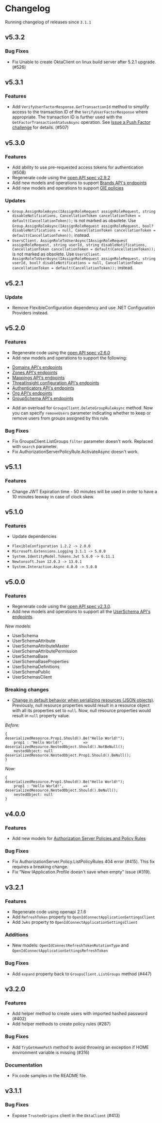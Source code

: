 # Changelog
Running changelog of releases since `3.1.1`


## v5.3.2

### Bug Fixes

- Fix Unable to create OktaClient on linux build server after 5.2.1 upgrade. (#526)


## v5.3.1

### Features

- Add `VerifyUserFactorResponse.GetTransactionId` method to simplify access to the transaction ID of the `VerifyUserFactorResponse` where appropriate. The transaction ID is further used with the `GetFactorTransactionStatusAsync` operation. See [Issue a Push Factor challenge](https://developer.okta.com/docs/reference/api/factors/#issue-a-push-factor-challenge) for details. (#507)


## v5.3.0

### Features

- Add ability to use pre-requested access tokens for authentication (#508)
- Regenerate code using the [open API spec v2.9.2](https://github.com/okta/okta-management-openapi-spec/releases/tag/openapi-2.9.2)
- Add new models and operations to support [Brands API's endpoints](https://developer.okta.com/docs/reference/api/brands/)
- Add new models and operations to support [OIE policies](https://developer.okta.com/docs/reference/api/policy/)

### Updates

- `Group.AssignRoleAsync(IAssignRoleRequest assignRoleRequest, string disableNotifications, CancellationToken cancellationToken = default(CancellationToken));` is not marked as obsolete. Use `Group.AssignRoleAsync(IAssignRoleRequest assignRoleRequest, bool? disableNotifications = null, CancellationToken cancellationToken = default(CancellationToken));` instead.
- `UsersClient. AssignRoleToUserAsync(IAssignRoleRequest assignRoleRequest, string userId, string disableNotifications, CancellationToken cancellationToken = default(CancellationToken));` is not marked as obsolete. Use `UsersClient. AssignRoleToUserAsync(IAssignRoleRequest assignRoleRequest, string userId, bool? disableNotifications = null, CancellationToken cancellationToken = default(CancellationToken));` instead.


## v5.2.1

### Update

- Remove FlexibleConfiguration dependency and use .NET Configuration Providers instead.


## v5.2.0

### Features

- Regenerate code using the [open API spec v2.6.0](https://github.com/okta/okta-management-openapi-spec/releases/tag/openapi-2.6.0)
- Add new models and operations to support the following:
* [Domains API's endpoints](https://developer.okta.com/docs/reference/api/domains/)
* [Zones API's endpoints](https://developer.okta.com/docs/reference/api/zones/)
* [Mappings API's endpoints](https://developer.okta.com/docs/reference/api/mappings/)
* [ThreatInsight configuration API's endpoints](https://developer.okta.com/docs/reference/api/threat-insight/)
* [Authenticators API's endpoints](https://developer.okta.com/docs/reference/api/authenticators-admin/)
* [Org API's endpoints](https://developer.okta.com/docs/reference/api/org/)
* [GroupSchema API's endpoints](https://developer.okta.com/docs/reference/api/schemas/#group-schema-operations)
- Add an overload for `GroupsClient.DeleteGroupRuleAsync` method. Now you can specify `removeUsers` parameter indicating whether to keep or remove users from groups assigned by this rule.


### Bug Fixes

- Fix GroupsClient.ListGroups `filter` parameter doesn't work. Replaced with `search` parameter.
- Fix AuthorizationServerPolicyRule.ActivateAsync doesn't work.

## v5.1.1

### Features

* Change JWT Expiration time - 50 minutes will be used in order to have a 10 minutes leeway in case of clock skew.

## v5.1.0

### Features

- Update dependencies

* `FlexibleConfiguration 1.2.2 -> 2.0.0`
* `Microsoft.Extensions.Logging 3.1.1 -> 5.0.0`
* `System.IdentityModel.Tokens.Jwt 5.6.0 -> 6.11.1`
* `Newtonsoft.Json 12.0.3 -> 13.0.1`
* `System.Interactive.Async 4.0.0 -> 5.0.0`

## v5.0.0

### Features

- Regenerate code using the [open API spec v2.3.0](https://github.com/okta/okta-management-openapi-spec/releases/tag/openapi-2.3.0).
- Add new models and operations to support all the [UserSchema API's endpoints](https://developer.okta.com/docs/reference/api/schemas/).

_New models:_

* UserSchema
* UserSchemaAttribute
* UserSchemaAttributeMaster
* UserSchemaAttributePermission
* UserSchemaBase
* UserSchemaBaseProperties
* UserSchemaDefinitions
* UserSchemaPublic
* UserSchemasClient

### Breaking changes

- [Change in default behavior when serializing resources (JSON objects)](https://github.com/okta/okta-sdk-dotnet/pull/477/files#diff-6436f2d9902dcaed04626994e79b8c0da031d73e6ff937b1ec1014544228a5feR319). Previously, null resource properties would result in a resource object with all its properties set to `null`. Now, null resource properties would result in `null` property value. 

_Before:_

```
{                                                 deserializedResource.Prop1.Should().Be("Hello World!");          
    prop1 : "Hello World!",         =>            deserializedResource.NestedObject.Should().NotBeNull();
    nestedObject: null                            deserializedResource.NestedObject.Prop1.Should().BeNull();
}

```

_Now:_

```
{                                                 deserializedResource.Prop1.Should().Be("Hello World!");          
    prop1 : "Hello World!",         =>            deserializedResource.NestedObject.Should().BeNull();
    nestedObject: null                            
}

```


## v4.0.0

### Features

- Add new models for [Authorization Server Policies and Policy Rules](https://developer.okta.com/docs/reference/api/authorization-servers/#authorization-server-operations)

### Bug Fixes

- Fix AuthorizationServer.Policy.ListPolicyRules 404 error (#415). This fix requires a breaking change.
- Fix "New IApplication.Profile doesn't save when empty" issue (#319).

## v3.2.1

### Features

- Regenerate code using openapi 2.1.6
- Add `RefreshToken` property to `OpenIdConnectApplicationSettingsClient`
- Add `Jwks` property to `OpenIdConnectApplicationSettingsClient`

### Additions

- New models:  `OpenIdConnectRefreshTokenRotationType` and `OpenIdConnectApplicationSettingsRefreshToken`

### Bug Fixes

- Add `expand` property back to `GroupsClient.ListGroups` method (#447)

## v3.2.0

### Features

- Add helper method to create users with imported hashed password (#402)
- Add helper methods to create policy rules (#287)

### Bug Fixes

- Add `TryGetHomePath` method to avoid throwing an exception if HOME environment variable is missing (#316)

### Documentation

- Fix code samples in the README file.

## v3.1.1

### Bug Fixes

- Expose `TrustedOrigins` client in the `OktaClient` (#413)
